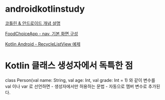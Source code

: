 # androidkotlinstudy

[코틀린 & 안드로이드 개념 설명](https://cometome1004.tistory.com/70)

[FoodChoiceApp - nav, 기본 화면 구성](https://la-bontoo.tistory.com/2)

[Kotlin Android - RecycleListView 예제](https://dalgonakit.tistory.com/137)



# Kotlin 클래스 생성자에서 독특한 점
class Person(val name: String, val age: Int, val grade: Int = 1)
와 같이 변수를 val 이나 var 로 선언하면 - 생성자에서만 허용하는 문법 - 자동으로 멤버 변수로 추가된다.


